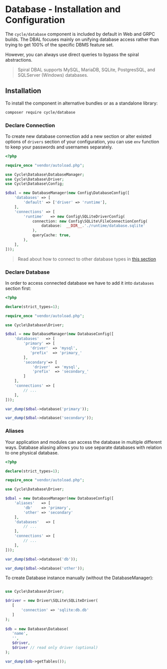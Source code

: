 # Database - Installation and Configuration

The `cycle/database` component is included by default in Web and GRPC builds. The DBAL focuses mainly on unifying
database access rather than trying to get 100% of the specific DBMS feature set.

However, you can always use direct queries to bypass the spiral abstractions.

> Spiral DBAL supports MySQL, MariaDB, SQLite, PostgresSQL, and SQLServer (Windows) databases.

## Installation

To install the component in alternative bundles or as a standalone library:

```bash
composer require cycle/database
```

### Declare Connection

To create new database connection add a new section or alter existed options of `drivers` section of your configuration,
you can use `env` function to keep your passwords and usernames separately.

```php
<?php

require_once "vendor/autoload.php";

use Cycle\Database\DatabaseManager;
use Cycle\Database\Driver;
use Cycle\Database\Config;

$dbal = new DatabaseManager(new Config\DatabaseConfig([
    'databases' => [
        'default' => ['driver' => 'runtime'],
    ],
    'connections' => [
        'runtime'   => new Config\SQLiteDriverConfig(
            connection: new Config\SQLite\FileConnectionConfig(
                database:  __DIR__.'./runtime/database.sqlite'
            ),
            queryCache: true,
        ),
    ],
]));
```

> Read about how to connect to other database types in [this section](/docs/en/database/connect.md)

### Declare Database

In order to access connected database we have to add it into `databases` section first:

```php
<?php

declare(strict_types=1);

require_once "vendor/autoload.php";

use Cycle\Database\Driver;

$dbal = new DatabaseManager(new DatabaseConfig([
    'databases'   => [
        'primary' => [
           'driver'  => 'mysql',
           'prefix'  => 'primary_'
        ],
        'secondary'=> [
            'driver'  => 'mysql',
            'prefix'  => 'secondary_'
        ]
    ],
    'connections' => [
        // ...
    ],
]));

var_dump($dbal->database('primary'));

var_dump($dbal->database('secondary'));
```

### Aliases

Your application and modules can access the database in multiple different ways. Database aliasing allows you to use
separate databases with relation to one physical database.

```php
<?php

declare(strict_types=1);

require_once "vendor/autoload.php";

use Cycle\Database\Driver;

$dbal = new DatabaseManager(new DatabaseConfig([
    'aliases'   => [
        'db'    => 'primary',
        'other' => 'secondary'
    ],
    'databases'   => [
        // ...
    ],
    'connections' => [
        // ...
    ],
]));

var_dump($dbal->database('db'));

var_dump($dbal->database('other'));
```

To create Database instance manually (without the DatabaseManager):

```php

use Cycle\Database\Driver;

$driver = new Driver\SQLite\SQLiteDriver(
   [
       'connection' => 'sqlite:db.db'
   ]
);
       
$db = new Database\Database(
   'name',
   '',
   $driver,
   $driver // read only driver (optional)
);

var_dump($db->getTables());
```
